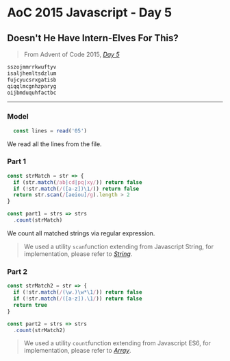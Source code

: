 # AoC 2015 Javascript - Day 5

## Doesn't He Have Intern-Elves For This?

> From Advent of Code 2015, [*Day 5*](https://adventofcode.com/2015/day/5)

```fortran
sszojmmrrkwuftyv
isaljhemltsdzlum
fujcyucsrxgatisb
qiqqlmcgnhzparyg
oijbmduquhfactbc
```

---

### Model

```javascript
  const lines = read('05')
```

We read all the lines from the file.

### Part 1

```javascript
const strMatch = str => {
  if (str.match(/ab|cd|pq|xy/)) return false
  if (!str.match(/([a-z])\1/)) return false
  return str.scan(/[aeiou]/g).length > 2
}

const part1 = strs => strs
  .count(strMatch)
```

We count all matched strings via regular expression. 

> We used a utility `scan`function extending from Javascript String, for implementation, please refer to [*String*](https://medium.com/@windmaomao/advent-of-code-2015-javascript-array-utility-1b1c4fa8f5c7).

### Part 2

```javascript
const strMatch2 = str => {
  if (!str.match(/(\w.)\w*\1/)) return false
  if (!str.match(/([a-z]).\1/)) return false
  return true
}

const part2 = strs => strs
  .count(strMatch2)
```

> We used a utility `count`function extending from Javascript ES6, for implementation, please refer to [*Array*](https://medium.com/@windmaomao/advent-of-code-2015-javascript-array-utility-1b1c4fa8f5c7).
